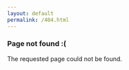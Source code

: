 ```yaml
---
layout: default
permalink: /404.html
---
```


### Page not found :(

The requested page could not be found.
